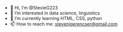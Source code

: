 - 👋 Hi, I’m @StevieG223
- 👀 I’m interested in data science, linguistics
- 🌱 I’m currently learning HTML, CSS, python
- 📫 How to reach me: stevenjgerencser@gmail.com
